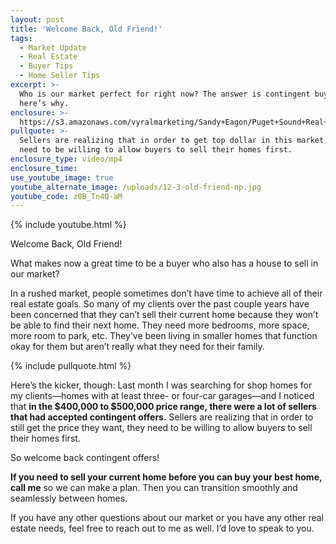 ```yaml
---
layout: post
title: 'Welcome Back, Old Friend!'
tags:
  - Market Update
  - Real Estate
  - Buyer Tips
  - Home Seller Tips
excerpt: >-
  Who is our market perfect for right now? The answer is contingent buyers, and
  here’s why.
enclosure: >-
  https://s3.amazonaws.com/vyralmarketing/Sandy+Eagon/Puget+Sound+Real+Estate+Agent-+Welcome+Back%252C+Old+Friend%2521.mp4
pullquote: >-
  Sellers are realizing that in order to get top dollar in this market, they
  need to be willing to allow buyers to sell their homes first.
enclosure_type: video/mp4
enclosure_time:
use_youtube_image: true
youtube_alternate_image: /uploads/12-3-old-friend-np.jpg
youtube_code: z0B_Tn4Q-aM
---
```


{% include youtube.html %}

Welcome Back, Old Friend!

What makes now a great time to be a buyer who also has a house to sell in our market?&nbsp;

In a rushed market, people sometimes don’t have time to achieve all of their real estate goals. So many of my clients over the past couple years have been concerned that they can’t sell their current home because they won’t be able to find their next home. They need more bedrooms, more space, more room to park, etc. They’ve been living in smaller homes that function okay for them but aren’t really what they need for their family.&nbsp;

{% include pullquote.html %}

Here’s the kicker, though: Last month I was searching for shop homes for my clients—homes with at least three- or four-car garages—and I noticed that **in the $400,000 to $500,000 price range, there were a lot of sellers that had accepted contingent offers.** Sellers are realizing that in order to still get the price they want, they need to be willing to allow buyers to sell their homes first.&nbsp;

So welcome back contingent offers!

**If you need to sell your current home before you can buy your best home, call me** so we can make a plan. Then you can transition smoothly and seamlessly between homes.&nbsp;

If you have any other questions about our market or you have any other real estate needs, feel free to reach out to me as well. I’d love to speak to you.